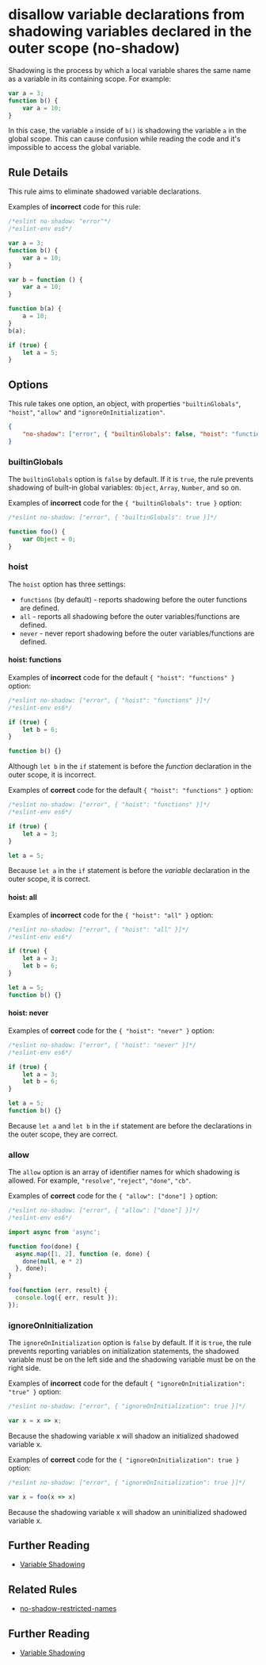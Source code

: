 # disallow variable declarations from shadowing variables declared in the outer scope (no-shadow)

Shadowing is the process by which a local variable shares the same name as a variable in its containing scope. For example:

```js
var a = 3;
function b() {
    var a = 10;
}
```

In this case, the variable `a` inside of `b()` is shadowing the variable `a` in the global scope. This can cause confusion while reading the code and it's impossible to access the global variable.

## Rule Details

This rule aims to eliminate shadowed variable declarations.

Examples of **incorrect** code for this rule:

```js
/*eslint no-shadow: "error"*/
/*eslint-env es6*/

var a = 3;
function b() {
    var a = 10;
}

var b = function () {
    var a = 10;
}

function b(a) {
    a = 10;
}
b(a);

if (true) {
    let a = 5;
}
```

## Options

This rule takes one option, an object, with properties `"builtinGlobals"`, `"hoist"`, `"allow"` and `"ignoreOnInitialization"`.

```json
{
    "no-shadow": ["error", { "builtinGlobals": false, "hoist": "functions", "allow": [], "ignoreOnInitialization": false }]
}
```

### builtinGlobals

The `builtinGlobals` option is `false` by default.
If it is `true`, the rule prevents shadowing of built-in global variables: `Object`, `Array`, `Number`, and so on.

Examples of **incorrect** code for the `{ "builtinGlobals": true }` option:

```js
/*eslint no-shadow: ["error", { "builtinGlobals": true }]*/

function foo() {
    var Object = 0;
}
```

### hoist

The `hoist` option has three settings:

* `functions` (by default) - reports shadowing before the outer functions are defined.
* `all` - reports all shadowing before the outer variables/functions are defined.
* `never` - never report shadowing before the outer variables/functions are defined.

#### hoist: functions

Examples of **incorrect** code for the default `{ "hoist": "functions" }` option:

```js
/*eslint no-shadow: ["error", { "hoist": "functions" }]*/
/*eslint-env es6*/

if (true) {
    let b = 6;
}

function b() {}
```

Although `let b` in the `if` statement is before the *function* declaration in the outer scope, it is incorrect.

Examples of **correct** code for the default `{ "hoist": "functions" }` option:

```js
/*eslint no-shadow: ["error", { "hoist": "functions" }]*/
/*eslint-env es6*/

if (true) {
    let a = 3;
}

let a = 5;
```

Because `let a` in the `if` statement is before the *variable* declaration in the outer scope, it is correct.

#### hoist: all

Examples of **incorrect** code for the `{ "hoist": "all" }` option:

```js
/*eslint no-shadow: ["error", { "hoist": "all" }]*/
/*eslint-env es6*/

if (true) {
    let a = 3;
    let b = 6;
}

let a = 5;
function b() {}
```

#### hoist: never

Examples of **correct** code for the `{ "hoist": "never" }` option:

```js
/*eslint no-shadow: ["error", { "hoist": "never" }]*/
/*eslint-env es6*/

if (true) {
    let a = 3;
    let b = 6;
}

let a = 5;
function b() {}
```

Because `let a` and `let b` in the `if` statement are before the declarations in the outer scope, they are correct.

### allow

The `allow` option is an array of identifier names for which shadowing is allowed. For example, `"resolve"`, `"reject"`, `"done"`, `"cb"`.

Examples of **correct** code for the `{ "allow": ["done"] }` option:

```js
/*eslint no-shadow: ["error", { "allow": ["done"] }]*/
/*eslint-env es6*/

import async from 'async';

function foo(done) {
  async.map([1, 2], function (e, done) {
    done(null, e * 2)
  }, done);
}

foo(function (err, result) {
  console.log({ err, result });
});
```

### ignoreOnInitialization

The `ignoreOnInitialization` option is `false` by default.
If it is `true`, the rule prevents reporting variables on initialization statements, the shadowed variable must be on the left side and the shadowing variable must be on the right side.

Examples of **incorrect** code for the default `{ "ignoreOnInitialization": "true" }` option:

```js
/*eslint no-shadow: ["error", { "ignoreOnInitialization": true }]*/

var x = x => x;
```

Because the shadowing variable x will shadow an initialized shadowed variable x.

Examples of **correct** code for the `{ "ignoreOnInitialization": true }` option:

```js
/*eslint no-shadow: ["error", { "ignoreOnInitialization": true }]*/

var x = foo(x => x)
```

Because the shadowing variable x will shadow an uninitialized shadowed variable x.

## Further Reading

* [Variable Shadowing](https://en.wikipedia.org/wiki/Variable_shadowing)

## Related Rules

* [no-shadow-restricted-names](no-shadow-restricted-names.md)

## Further Reading

* [Variable Shadowing](https://en.wikipedia.org/wiki/Variable_shadowing)
